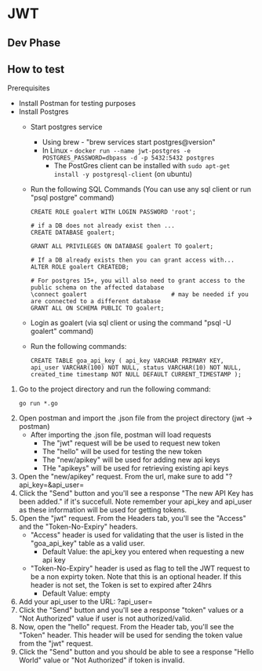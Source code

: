 # JWT
## Dev Phase

## How to test

Prerequisites
* Install Postman for testing purposes
* Install Postgres
    * Start postgres service
        * Using brew - "brew services start postgres@version"
        * In Linux - `docker run --name jwt-postgres -e POSTGRES_PASSWORD=dbpass -d -p 5432:5432 postgres`
            * The PostGres client can be installed with `sudo apt-get install -y postgresql-client` (on ubuntu)
    * Run the following SQL Commands (You can use any sql client or run "psql postgre" command)
        ~~~
        CREATE ROLE goalert WITH LOGIN PASSWORD 'root';

        # if a DB does not already exist then ...
        CREATE DATABASE goalert;

        GRANT ALL PRIVILEGES ON DATABASE goalert TO goalert;

        # If a DB already exists then you can grant access with...
        ALTER ROLE goalert CREATEDB;

        # For postgres 15+, you will also need to grant access to the public schema on the affected database
        \connect goalert                        # may be needed if you are connected to a different database
        GRANT ALL ON SCHEMA PUBLIC TO goalert;
        ~~~

    * Login as goalert (via sql client or using the command "psql -U goalert" command)
    * Run the following commands:
        ~~~
        CREATE TABLE goa_api_key ( api_key VARCHAR PRIMARY KEY, api_user VARCHAR(100) NOT NULL, status VARCHAR(10) NOT NULL, created_time timestamp NOT NULL DEFAULT CURRENT_TIMESTAMP );
        ~~~

1. Go to the project directory and run the following command:
    ```
    go run *.go
    ```
2. Open postman and import the .json file from the project directory (jwt -> postman)
    * After importing the .json file, postman will load requests
        * The "jwt" request will be be used to request new token
        * The "hello" will be used for testing the new token 
        * The "new/apikey" will be used for adding new api keys
        * THe "apikeys" will be used for retrieving existing api keys
3. Open the "new/apikey" request. From the url, make sure to add "?api_key=<your desired key>&api_user=<this is just a temp user. Any value would do.>
4. Click the "Send" button and you'll see a response "The new API Key has been added." if it's succefull. Note remember your api_key and api_user as these information will be used for getting tokens.
5. Open the "jwt" request. From the Headers tab, you'll see the "Access" and the "Token-No-Expiry" headers.
    * "Access" header is used for validating that the user is listed in the "goa_api_key" table as a valid user.
        * Default Value: the api_key you entered when requesting a new api key  
    * "Token-No-Expiry" header is used as flag to tell the JWT request to be a non expirty token. Note that this is an optional header.
    If this header is not set, the Token is set to expired after 24hrs
        * Default Value: empty
6. Add your api_user to the URL: ?api_user=<your api user>
7. Click the "Send" button and you'll see a response "token" values or a "Not Authorized" value if user is not authorized/valid.
8. Now, open the "hello" request. From the Header tab, you'll see the "Token" header. This header will be used for sending the token value from the "jwt" request.
9. Click the "Send" button and you should be able to see a response "Hello World" value or "Not Authorized" if token is invalid.

